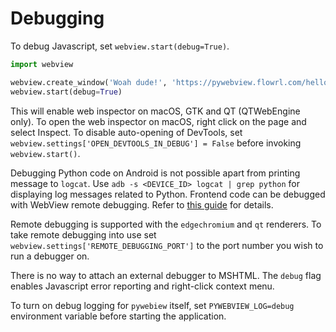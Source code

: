 # Debugging

To debug Javascript, set `webview.start(debug=True)`.

``` python
import webview

webview.create_window('Woah dude!', 'https://pywebview.flowrl.com/hello')
webview.start(debug=True)
```

This will enable web inspector on macOS, GTK and QT (QTWebEngine only). To open the web inspector on macOS, right click on the page and select Inspect. To disable auto-opening of DevTools, set `webview.settings['OPEN_DEVTOOLS_IN_DEBUG'] = False` before invoking `webview.start()`.

Debugging Python code on Android is not possible apart from printing message to `logcat`. Use `adb -s <DEVICE_ID> logcat | grep python` for displaying log messages related to Python. Frontend code can be debugged with WebView remote debugging. Refer to [this guide](https://developer.chrome.com/docs/devtools/remote-debugging/webviews/) for details.

Remote debugging is supported with the `edgechromium` and `qt` renderers. To take remote debugging into use set `webview.settings['REMOTE_DEBUGGING_PORT']` to the port number you wish to run a debugger on.

There is no way to attach an external debugger to MSHTML. The `debug` flag enables Javascript error reporting and right-click context menu.

To turn on debug logging for `pywebiew` itself, set `PYWEBVIEW_LOG=debug` environment variable before starting the application.
